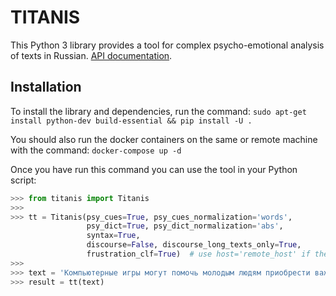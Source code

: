# TITANIS

This Python 3 library provides a tool for complex psycho-emotional analysis of texts in Russian. [API documentation](docs/API.pdf).

## Installation

To install the library and dependencies, run the command:
``sudo apt-get install python-dev build-essential && pip install -U .``

You should also run the docker containers on the same or remote machine with the command:
``docker-compose up -d``

Once you have run this command you can use the tool in your Python script:

```python
>>> from titanis import Titanis
>>>
>>> tt = Titanis(psy_cues=True, psy_cues_normalization='words',
                 psy_dict=True, psy_dict_normalization='abs',
                 syntax=True,
                 discourse=False, discourse_long_texts_only=True,
                 frustration_clf=True)  # use host='remote_host' if the containers are running on a remote server
>>>
>>> text = 'Компьютерные игры могут помочь молодым людям приобрести важные для жизни навыки, хотя в чрезмерном увлечении ими есть и риски.'
>>> result = tt(text)
```
